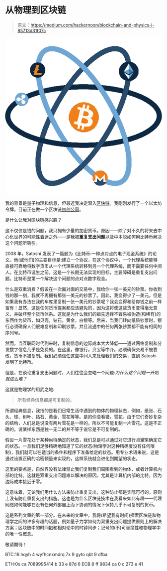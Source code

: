 # 从物理到区块链

> 原文：<https://medium.com/hackernoon/blockchain-and-physics-i-85713d31f07c>

![](img/d9c9bec7040c67494fb1fad20bb311c4.png)

我的背景是量子物理和信息，但最近我决定潜入[区块链](https://hackernoon.com/tagged/blockchain)。我刚刚发行了一个以太坊令牌，目前正在做一个区块链[初创公司](https://hackernoon.com/tagged/startup)。

是什么让我对区块链感兴趣？

这不仅仅是钱的问题，我只拥有少量的加密货币。原因——除了对不久的将来去中心化世界的可能性着迷之外——是我被**重复支出问题**以及中本聪如何用比特币解决这个问题所吸引。

2008 年，Satoshi 发表了一篇题为《比特币:一种点对点的电子现金系统》的论文。他(或他们)的主要目标是:建立一个协议，在这个协议中，一个代理系统能够直接可靠地将数字货币从一个代理系统转移到另一个代理系统，而不需要任何中间人。在比特币诞生之前，这是一个长期无法实现的目标，主要障碍是重复支出问题。比特币是第一个解决这个问题的点对点数字现金。

什么是双重消费？假设在一次面对面的交易中，我给你一张一美元的钞票。你收到钱的那一刻，我就不再拥有那张一美元的钞票了。因此，我变得少了一美元。但是如果我有办法在我的车库里复制一张一美元的钞票呢？我会变得和给你钱之前一样富有！显然，这是任何货币提案都应该避免的，因为这将使这些货币变得毫无意义，并破坏整个货币体系。这就是为什么我们的祖先选择不容易被伪造(和稀有)的东西作为货币，如贝壳，钻石，黄金，白银等。后来，当我们转向纸质钞票时，银行必须确保人们很难复制和印刷钞票，并且流通中的任何两张钞票都不能有相同的序列号。

然而，当互联网时代到来时，复制信息的边际成本大大降低——通过网络复制和分发数字信息几乎是免费的。在这里，像银行，贝宝等中介。必须确保交易不被篡改，货币不被复制。我们必须信任这些中间人来处理我们的交易，直到 Satoshi 发明了比特币。

但是，在谈论重复支出问题时，人们往往会忽略一个问题:*为什么这个问题一开始就这么难？*

这就是物理学的用武之地:

> 所有经典信息都是可复制的。

所谓经典信息，我指的是我们日常生活中遇到的物体的物理状态，例如，纸张、石头、球、树叶、钻石、黄金、雪花等等。是的你没看错，雪花。由于它们奇妙复杂的结构，人们总是说没有两片雪花是一样的，所以不可能复制一片雪花。这是不正确的。说某样东西是独一无二的并不等于说它是不可复制的。

假设一片雪花处于某种尚待确定的状态，我们总是可以通过对它进行*测量*来确定它的状态。一旦我们足够精确地知道了它的状态(物理学对这种精确度没有任何限制)，我们就可以在适当的条件和程序下准备给定的状态。用专业术语来说，这是通过设置正确的哈密顿量来实现的，这样系统就会进化到期望的状态。

这里的要点是，自然界没有法律禁止我们复制我们周围看到的物体，或者计算机内部的比特。这就是双重支出问题难以解决的原因。尤其是计算机内部的比特，因为边际成本接近于零。

这意味着，无论我们用什么方法来防止重复支出，这种防止都是实际可行的。原则上没有防止重复支出的措施。这也是为什么区块链技术在我看来如此有趣——代理网络如何能够在没有任何外部自上而下协调的情况下保持几乎不可复制的货币。

这是系列文章的第一部分。在未来的文章中，我将(希望我有时间)探索区块链和物理学之间的许多有趣的话题，例如量子力学如何为双重支出问题提供原则上的解决方案；区块链中的时间戳和相对论中的时钟同步；记号的(不)可替换性和物理学中的唯一性概念。

敬请期待！

BTC:16 hqyh 4 wyfhcnxmdrq 7x 9 gyto qbt 9 dfba

ETH:0x ca 7089995414 b 33 e 87d 6 ECB 8 ff 9834 ca 0 c 273 e 41